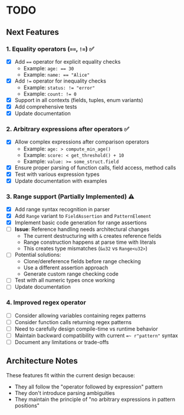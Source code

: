 # TODO

## Next Features

### 1. Equality operators (`==`, `!=`) ✅
- [x] Add `==` operator for explicit equality checks
  - Example: `age: == 30`
  - Example: `name: == "Alice"`
- [x] Add `!=` operator for inequality checks
  - Example: `status: != "error"`
  - Example: `count: != 0`
- [x] Support in all contexts (fields, tuples, enum variants)
- [x] Add comprehensive tests
- [x] Update documentation

### 2. Arbitrary expressions after operators ✅
- [x] Allow complex expressions after comparison operators
  - Example: `age: > compute_min_age()`
  - Example: `score: < get_threshold() + 10`
  - Example: `value: >= some_struct.field`
- [x] Ensure proper parsing of function calls, field access, method calls
- [x] Test with various expression types
- [x] Update documentation with examples

### 3. Range support (Partially Implemented) ⚠️
- [x] Add range syntax recognition in parser
- [x] Add `Range` variant to `FieldAssertion` and `PatternElement`
- [x] Implement basic code generation for range assertions
- [ ] **Issue**: Reference handling needs architectural changes
  - The current destructuring with `&` creates reference fields
  - Range construction happens at parse time with literals
  - This creates type mismatches (`&u32` vs `Range<u32>`)
- [ ] Potential solutions:
  - Clone/dereference fields before range checking
  - Use a different assertion approach
  - Generate custom range checking code
- [ ] Test with all numeric types once working
- [ ] Update documentation

### 4. Improved regex operator
- [ ] Consider allowing variables containing regex patterns
- [ ] Consider function calls returning regex patterns
- [ ] Need to carefully design compile-time vs runtime behavior
- [ ] Maintain backward compatibility with current `=~ r"pattern"` syntax
- [ ] Document any limitations or trade-offs

## Architecture Notes

These features fit within the current design because:
- They all follow the "operator followed by expression" pattern
- They don't introduce parsing ambiguities
- They maintain the principle of "no arbitrary expressions in pattern positions"